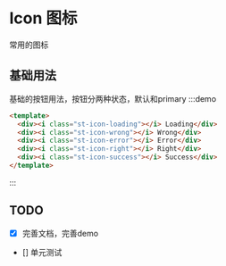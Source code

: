 # Icon 图标
常用的图标

## 基础用法
基础的按钮用法，按钮分两种状态，默认和primary
:::demo

```html
<template>
  <div><i class="st-icon-loading"></i> Loading</div>
  <div><i class="st-icon-wrong"></i> Wrong</div>
  <div><i class="st-icon-error"></i> Error</div>
  <div><i class="st-icon-right"></i> Right</div>
  <div><i class="st-icon-success"></i> Success</div>
</template>
```

:::

## TODO

- [x] 完善文档，完善demo
- [] 单元测试
